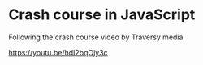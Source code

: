 # Crash course in JavaScript

Following the crash course video by Traversy media

https://youtu.be/hdI2bqOjy3c
